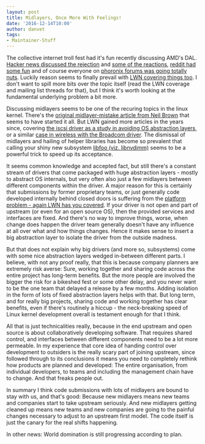 ```yaml
---
layout: post
title: Midlayers, Once More With Feelings!
date: '2016-12-14T10:00'
author: danvet
tags: 
- Maintainer-Stuff
---
```

The collective internet troll fest had it's fun recently discussing AMD's DAL.
[Hacker news discussed the
rejection](https://news.ycombinator.com/item?id=13136426) and [some of the
reactions](https://news.ycombinator.com/item?id=13142285), [reddit had some
fun](https://www.reddit.com/r/linux/comments/5hhnur/amd_responds_to_linux_kernel_maintainers/)
and of course everyone on [phoronix forums was going totally
nuts](https://www.phoronix.com/forums/forum/phoronix/general-discussion/916781-it-looks-like-amdgpu-dc-dal-will-not-be-accepted-in-the-linux-kernel).
Luckily reason seems to finally prevail with [LWN covering things
too](https://lwn.net/Articles/708891/). I don't want to spill more bits over the
topic itself (read the LWN coverage and mailing list threads for that), but I
think it's worth looking at the fundamental underlying problem a bit more.

<!--more-->

Discussing midlayers seems to be one of the recuring topics in the linux kernel.
There's the [original midlayer-mistake article from Neil
Brown](https://lwn.net/Articles/336262/) that seems to have started it all. But
LWN gained more articles in the years since, covering [the iscsi driver as a
study in avoiding OS abstraction layers](https://lwn.net/Articles/454716/), or a
similar [case in wireless with the Broadcom
driver](https://lwn.net/Articles/456762/). The dismissal of midlayers and
hailing of helper libraries has become so prevalent that calling your shiny new
subsystem [libfoo (viz. libnvdimm)](https://lwn.net/Articles/654071/) seems to
be a powerful trick to speed up its acceptance.

It seems common knowledge and accepted fact, but still there's a constant stream
of drivers that come packaged with huge abstraction layers - mostly to abstract OS
internals, but very often also just a few midlayers between different components
within the driver. A major reason for this is certainly that submissions by former
proprietary teams, or just generally code developed internally behind closed
doors is suffering from the [platform problem - again LWN has you
covered](https://lwn.net/Articles/443531/). If your driver is not open and part
of upstream (or even for an open source OS), then the provided services and
interfaces are fixed. And there's no way to improve things, worse, when change
does happen the driver team generally doesn't have any influence at all over
what and how things changes. Hence it makes sense to insert a big abstraction
layer to isolate the driver from the outside madness.

But that does not explain why big drivers (and more so, subsystems) come with
some nice abstraction layers wedged in-between different parts. I believe, with
not any proof really, that this is because company planners are extremely risk
averse: Sure, working together and sharing code across the entire project has
long-term benefits. But the more people are involved the bigger the risk for a
bikeshed fest or some other delay, and you never want to be the one team that
delayed a release by a few months. Adding isolation in the form of lots of fixed
abstraction layers helps with that. But long term, and for really big projects,
sharing code and working together has clear benefits, even if there's routinely
a hiccup - the neck-breaking speed of Linux kernel development overall is
testament enough for that I think.

All that is just technicalities really, because in the end upstream and open
source is about collaboratively developing software. That requires shared
control, and interfaces between different components need to be a lot more
permeable. In my experience that core idea of handing control over
development to outsiders is the really scary part of joining upstream, since
followed through to its conclusions it means you need to completely rethink how
products are planned and developed: The entire organisation, from individual
developers, to teams and including the management chain have to change. And that
freaks people out.

In summary I think code submissions with lots of midlayers are bound to stay
with us, and that's good: Because new midlayers means new teams and companies
start to take upstream seriously. And new midlayers getting cleaned up means new
teams and new companies are going to the painful changes necessary to adjust to an
upstream first model. The code itself is just the canary for the real shifts
happening.

In other news: World domination is still progressing according to plan.
